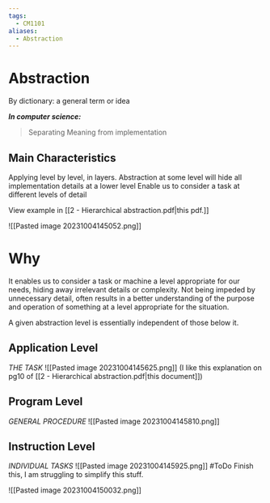 ```yaml
---
tags:
  - CM1101
aliases:
  - Abstraction
---
```

# Abstraction
By dictionary: a general term or idea

***In computer science:***
> Separating Meaning from implementation

## Main Characteristics
Applying level by level, in layers.
Abstraction at some level will hide all implementation details at a lower level
Enable us to consider a task at different levels of detail

View example in [[2 - Hierarchical abstraction.pdf|this pdf.]]

![[Pasted image 20231004145052.png]]
# Why
It enables us to consider a task or machine a level appropriate for our needs, hiding away irrelevant details or complexity. Not being impeded by unnecessary detail, often results in a better understanding of the purpose and operation of something at a level appropriate for the situation.

A given abstraction level is essentially independent of those below it.

## Application Level
*THE TASK*
![[Pasted image 20231004145625.png]]
(I like this explanation on pg10 of [[2 - Hierarchical abstraction.pdf|this document]])
## Program Level
*GENERAL PROCEDURE*
![[Pasted image 20231004145810.png]]
## Instruction Level
*INDIVIDUAL TASKS*
![[Pasted image 20231004145925.png]]
#ToDo  Finish this, I am struggling to simplify this stuff.

![[Pasted image 20231004150032.png]]